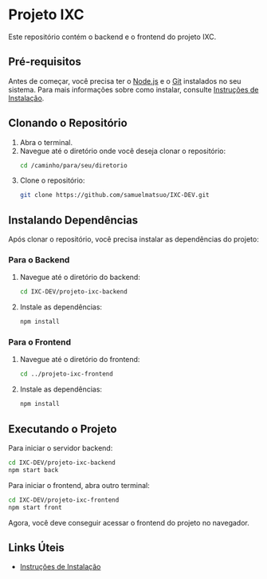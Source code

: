 # Projeto IXC

Este repositório contém o backend e o frontend do projeto IXC.

## Pré-requisitos

Antes de começar, você precisa ter o [Node.js](https://nodejs.org/) e o [Git](https://git-scm.com/) instalados no seu sistema. Para mais informações sobre como instalar, consulte [Instruções de Instalação](README_links.md).

## Clonando o Repositório

1. Abra o terminal.
2. Navegue até o diretório onde você deseja clonar o repositório:
   ```bash
   cd /caminho/para/seu/diretorio
   ```
3. Clone o repositório:
   ```bash
   git clone https://github.com/samuelmatsuo/IXC-DEV.git
   ```

## Instalando Dependências

Após clonar o repositório, você precisa instalar as dependências do projeto:

### Para o Backend

1. Navegue até o diretório do backend:
   ```bash
   cd IXC-DEV/projeto-ixc-backend
   ```
2. Instale as dependências:
   ```bash
   npm install
   ```

### Para o Frontend

1. Navegue até o diretório do frontend:
   ```bash
   cd ../projeto-ixc-frontend
   ```
2. Instale as dependências:
   ```bash
   npm install
   ```

## Executando o Projeto

Para iniciar o servidor backend:

```bash
cd IXC-DEV/projeto-ixc-backend
npm start back
```

Para iniciar o frontend, abra outro terminal:

```bash
cd IXC-DEV/projeto-ixc-frontend
npm start front
```

Agora, você deve conseguir acessar o frontend do projeto no navegador.

## Links Úteis

- [Instruções de Instalação](README_links.md)
